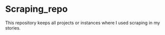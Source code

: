 # Scraping_repo
This repository keeps all projects or instances where I used scraping in my stories.
